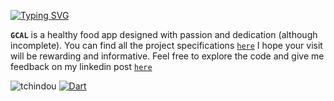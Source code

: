 [![Typing SVG](https://readme-typing-svg.demolab.com?font=Fira+Code&pause=1000&random=false&width=435&lines=Welcome+to+my+github+repo;for+GCAL's+project)](https://git.io/typing-svg)

**`GCAL`** is a healthy food app designed with passion and dedication (although incomplete). You can find all the project specifications  [``here``](https://www.behance.net/gallery/184720067/Healthy-Food-App-uxui-Case-Study?tracking_source=for_you_logged_in_feed_recommended) </span>
I hope your visit will be rewarding and informative. Feel free to explore the code and give me feedback on my linkedin post [``here``]()

<img src="https://komarev.com/ghpvc/?username=tchindou" alt="tchindou"> <a href="https://github.com/search?q=user%3Atchindou+language%3Adart"><img alt="Dart" src="https://img.shields.io/badge/dart-%230175C2.svg?logo=dart&logoColor=white"></a>

